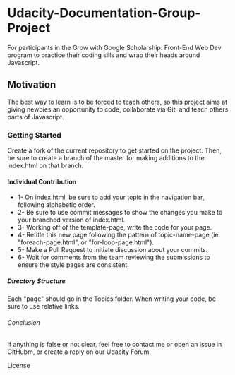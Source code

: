 # Udacity-Documentation-Group-Project
For participants in the Grow with Google Scholarship: Front-End Web Dev program to practice their coding sills and wrap their heads around Javascript. 
<h2> Motivation </h2>
The best way to learn is to be forced to teach others, so this project aims at giving newbies an opportunity to code, collaborate via Git, and teach others parts of Javascript. 
<h3> Getting Started</h3>
Create a fork of the current repository to get started on the project. Then, be sure to create a branch of the master for making additions to the index.html on that branch. 

<h4> Individual Contribution</h4>
<ul>
<li>1- On index.html, be sure to add your topic in the navigation bar, following alphabetic order.</li>
  <li>2- Be sure to use commit messages to show the changes you make to your branched version of index.html.</li>
<li>3- Working off of the template-page, write the code for your page.</li>
<li>4- Retitle this new page following the pattern of topic-name-page (ie. "foreach-page.html", or "for-loop-page.html").</li> 
<li>5- Make a Pull Request to initiate discussion about your commits. </li>
<li> 6- Wait for comments from the team reviewing the submissions to ensure the style pages are consistent.</li>
</ul>

<h5> Directory Structure</h5>
Each "page" should go in the Topics folder. When writing your code, be sure to use relative links.

<h6> Conclusion</h6>
If anything is false or not clear, feel free to contact me or open an issue in GitHubm, or create a reply on our Udacity Forum.

<h7>License</h7>
<a href="license.md">
